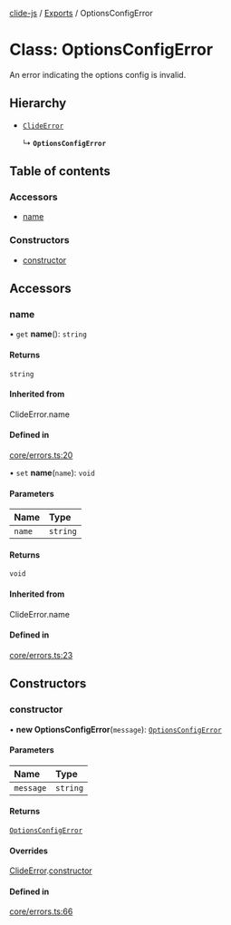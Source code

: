[clide-js](../README.md) / [Exports](../modules.md) / OptionsConfigError

# Class: OptionsConfigError

An error indicating the options config is invalid.

## Hierarchy

- [`ClideError`](ClideError.md)

  ↳ **`OptionsConfigError`**

## Table of contents

### Accessors

- [name](OptionsConfigError.md#name)

### Constructors

- [constructor](OptionsConfigError.md#constructor)

## Accessors

### name

• `get` **name**(): `string`

#### Returns

`string`

#### Inherited from

ClideError.name

#### Defined in

[core/errors.ts:20](https://github.com/ryangoree/clide-js/blob/3edecc0/packages/clide-js/src/core/errors.ts#L20)

• `set` **name**(`name`): `void`

#### Parameters

| Name | Type |
| :------ | :------ |
| `name` | `string` |

#### Returns

`void`

#### Inherited from

ClideError.name

#### Defined in

[core/errors.ts:23](https://github.com/ryangoree/clide-js/blob/3edecc0/packages/clide-js/src/core/errors.ts#L23)

## Constructors

### constructor

• **new OptionsConfigError**(`message`): [`OptionsConfigError`](OptionsConfigError.md)

#### Parameters

| Name | Type |
| :------ | :------ |
| `message` | `string` |

#### Returns

[`OptionsConfigError`](OptionsConfigError.md)

#### Overrides

[ClideError](ClideError.md).[constructor](ClideError.md#constructor)

#### Defined in

[core/errors.ts:66](https://github.com/ryangoree/clide-js/blob/3edecc0/packages/clide-js/src/core/errors.ts#L66)
